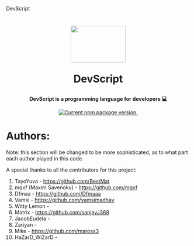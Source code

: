 DevScript
<h1 align="center">
 <center><img src="https://codeprojects.org/Vv-6CjeqcK83FycQ-qy2NxVKn1FA0MojyShNazJp4Us/BestMat.jpg" width="150" height="100"></center>

DevScript
</h1>

<p align="center">
  <strong>DevScript is a programming language for developers 💻</strong><br>
</p>

<p align="center">
  <a href="https://www.npmjs.org/package/bestproduct-bestmat">
    <img src="https://img.shields.io/npm/v/bestproduct-bestmat?color=brightgreen&label=NPM%20Package" alt="Current npm package version." />
  </a>
</p>

# Authors:
Note: this section will be changed to be more sophisticated, as to what part each author played in this code.

A special thanks to all the contributors for this project:
1. TayoYuva - https://github.com/BestMat
2. mqxf (Maxim Savenokv) - https://github.com/mqxf
3. Dfmaa - https://github.com/Dfmaaa
4. Vamsi - https://github.com/vamsimadhav
5. Witty Lemon -
6. Matrix - https://github.com/sanjayJ369
7. JacobEudela -
8. Zariyan -
9. Mike - https://github.com/maross3
10. HaZarD_WiZarD -